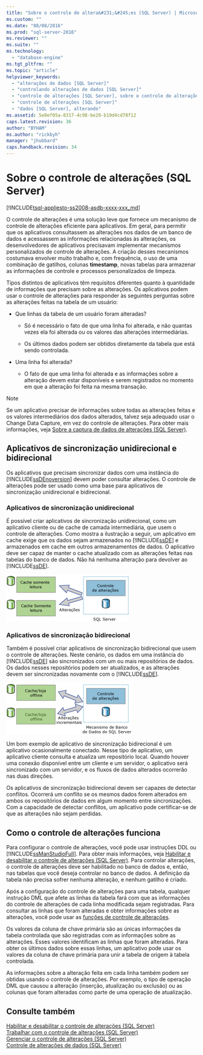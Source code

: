 ```yaml
---
title: "Sobre o controle de altera&#231;&#245;es (SQL Server) | Microsoft Docs"
ms.custom: ""
ms.date: "08/08/2016"
ms.prod: "sql-server-2016"
ms.reviewer: ""
ms.suite: ""
ms.technology: 
  - "database-engine"
ms.tgt_pltfrm: ""
ms.topic: "article"
helpviewer_keywords: 
  - "alterações de dados [SQL Server]"
  - "controlando alterações de dados [SQL Server]"
  - "controle de alterações [SQL Server], sobre o controle de alterações"
  - "controle de alterações [SQL Server]"
  - "dados [SQL Server], alterando"
ms.assetid: 5e0ef05a-8317-4c98-be20-b19d4cd78f12
caps.latest.revision: 36
author: "BYHAM"
ms.author: "rickbyh"
manager: "jhubbard"
caps.handback.revision: 34
---
```

# Sobre o controle de altera&#231;&#245;es (SQL Server)
[!INCLUDE[tsql-appliesto-ss2008-asdb-xxxx-xxx_md](../../includes/tsql-appliesto-ss2008-asdb-xxxx-xxx-md.md)]

  O controle de alterações é uma solução leve que fornece um mecanismo de controle de alterações eficiente para aplicativos. Em geral, para permitir que os aplicativos consultassem as alterações nos dados de um banco de dados e acessassem as informações relacionadas às alterações, os desenvolvedores de aplicativos precisavam implementar mecanismos personalizados de controle de alterações. A criação desses mecanismos costumava envolver muito trabalho e, com frequência, o uso de uma combinação de gatilhos, colunas **timestamp**, novas tabelas para armazenar as informações de controle e processos personalizados de limpeza.  
  
 Tipos distintos de aplicativos têm requisitos diferentes quanto à quantidade de informações que precisam sobre as alterações. Os aplicativos podem usar o controle de alterações para responder às seguintes perguntas sobre as alterações feitas na tabela de um usuário:  
  
-   Que linhas da tabela de um usuário foram alteradas?  
  
    -   Só é necessário o fato de que uma linha foi alterada, e não quantas vezes ela foi alterada ou os valores das alterações intermediárias.  
  
    -   Os últimos dados podem ser obtidos diretamente da tabela que está sendo controlada.  
  
-   Uma linha foi alterada?  
  
    -   O fato de que uma linha foi alterada e as informações sobre a alteração devem estar disponíveis e serem registrados no momento em que a alteração foi feita na mesma transação.  
  
> [!NOTE]  
>  Se um aplicativo precisar de informações sobre todas as alterações feitas e os valores intermediários dos dados alterados, talvez seja adequado usar o Change Data Capture, em vez do controle de alterações. Para obter mais informações, veja [Sobre a captura de dados de alterações &#40;SQL Server&#41;](../../relational-databases/track-changes/about-change-data-capture-sql-server.md).  
  
## Aplicativos de sincronização unidirecional e bidirecional  
 Os aplicativos que precisam sincronizar dados com uma instância do [!INCLUDE[ssDEnoversion](../../includes/ssdenoversion-md.md)] devem poder consultar alterações. O controle de alterações pode ser usado como uma base para aplicativos de sincronização unidirecional e bidirecional.  
  
### Aplicativos de sincronização unidirecional  
 É possível criar aplicativos de sincronização unidirecional, como um aplicativo cliente ou de cache de camada intermediária, que usem o controle de alterações. Como mostra a ilustração a seguir, um aplicativo em cache exige que os dados sejam armazenados no [!INCLUDE[ssDE](../../includes/ssde-md.md)] e armazenados em cache em outros armazenamentos de dados. O aplicativo deve ser capaz de manter o cache atualizado com as alterações feitas nas tabelas do banco de dados. Não há nenhuma alteração para devolver ao [!INCLUDE[ssDE](../../includes/ssde-md.md)].  
  
 ![Mostra aplicativos de sincronização unidirecionais](../../relational-databases/track-changes/media/one-waysync.gif "Mostra aplicativos de sincronização unidirecionais")  
  
### Aplicativos de sincronização bidirecional  
 Também é possível criar aplicativos de sincronização bidirecional que usem o controle de alterações. Neste cenário, os dados em uma instância do [!INCLUDE[ssDE](../../includes/ssde-md.md)] são sincronizados com um ou mais repositórios de dados. Os dados nesses repositórios podem ser atualizados, e as alterações devem ser sincronizadas novamente com o [!INCLUDE[ssDE](../../includes/ssde-md.md)].  
  
 ![Mostra aplicativos de sincronização bidirecionais](../../relational-databases/track-changes/media/two-waysync.gif "Mostra aplicativos de sincronização bidirecionais")  
  
 Um bom exemplo de aplicativo de sincronização bidirecional é um aplicativo ocasionalmente conectado. Nesse tipo de aplicativo, um aplicativo cliente consulta e atualiza um repositório local. Quando houver uma conexão disponível entre um cliente e um servidor, o aplicativo será sincronizado com um servidor, e os fluxos de dados alterados ocorrerão nas duas direções.  
  
 Os aplicativos de sincronização bidirecional devem ser capazes de detectar conflitos. Ocorrerá um conflito se os mesmos dados forem alterados em ambos os repositórios de dados em algum momento entre sincronizações. Com a capacidade de detectar conflitos, um aplicativo pode certificar-se de que as alterações não sejam perdidas.  
  
## Como o controle de alterações funciona  
 Para configurar o controle de alterações, você pode usar instruções DDL ou [!INCLUDE[ssManStudioFull](../../includes/ssmanstudiofull-md.md)]. Para obter mais informações, veja [Habilitar e desabilitar o controle de alterações &#40;SQL Server&#41;](../../relational-databases/track-changes/enable-and-disable-change-tracking-sql-server.md). Para controlar alterações, o controle de alterações deve ser habilitado no banco de dados e, então, nas tabelas que você deseja controlar no banco de dados. A definição da tabela não precisa sofrer nenhuma alteração, e nenhum gatilho é criado.  
  
 Após a configuração do controle de alterações para uma tabela, qualquer instrução DML que afete as linhas da tabela fará com que as informações do controle de alterações de cada linha modificada sejam registradas. Para consultar as linhas que foram alteradas e obter informações sobre as alterações, você pode usar as [funções de controle de alterações](../../relational-databases/system-functions/change-tracking-functions-transact-sql.md).  
  
 Os valores da coluna de chave primária são as únicas informações da tabela controlada que são registradas com as informações sobre as alterações. Esses valores identificam as linhas que foram alteradas. Para obter os últimos dados sobre essas linhas, um aplicativo pode usar os valores da coluna de chave primária para unir a tabela de origem à tabela controlada.  
  
 As informações sobre a alteração feita em cada linha também podem ser obtidas usando o controle de alterações. Por exemplo, o tipo de operação DML que causou a alteração (inserção, atualização ou exclusão) ou as colunas que foram alteradas como parte de uma operação de atualização.  
  
## Consulte também  
 [Habilitar e desabilitar o controle de alterações &#40;SQL Server&#41;](../../relational-databases/track-changes/enable-and-disable-change-tracking-sql-server.md)   
 [Trabalhar com o controle de alterações &#40;SQL Server&#41;](../../relational-databases/track-changes/work-with-change-tracking-sql-server.md)   
 [Gerenciar o controle de alterações &#40;SQL Server&#41;](../../relational-databases/track-changes/manage-change-tracking-sql-server.md)   
 [Controle de alterações de dados &#40;SQL Server&#41;](../../relational-databases/track-changes/track-data-changes-sql-server.md)  
  
  